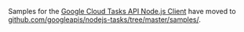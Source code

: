 Samples for the [Google Cloud Tasks API Node.js Client][client]
have moved to [github.com/googleapis/nodejs-tasks/tree/master/samples/][samples].

[client]: https://github.com/googleapis/nodejs-tasks
[samples]: https://github.com/googleapis/nodejs-tasks/tree/master/samples